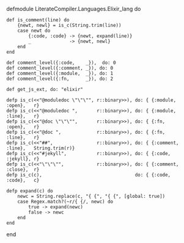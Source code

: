 defmodule LiterateCompiler.Languages.Elixir_lang do

	def is_comment(line) do
		{newt, newl} = is_c(String.trim(line))
		case newt do
			{:code, :code} -> {newt, expand(line)}
			_              -> {newt, newl}
		end
	end

	def comment_level({:code,    _}),  do: 0
	def comment_level({:comment, _}), do: 0
	def comment_level({:module,  _}), do: 1
	def comment_level({:fn,      _}), do: 2

	def get_js_ext, do: "elixir"

	defp is_c(<<"@moduledoc \"\"\"", r::binary>>), do: { {:module,  :open},   r}
	defp is_c(<<"@moduledoc ",       r::binary>>), do: { {:module,  :line},   r}
	defp is_c(<<"@doc \"\"\"",       r::binary>>), do: { {:fn,      :open},   r}
	defp is_c(<<"@doc ",             r::binary>>), do: { {:fn,      :line},   r}
	defp is_c(<<"##", 				 r::binary>>), do: { {:comment, :line},   String.trim(r)}
	defp is_c(<<"#jekyll", 		     r::binary>>), do: { {:code,    :jekyll}, r}
	defp is_c(<<"\"\"\"", 			 r::binary>>), do: { {:comment, :close},  r}
	defp is_c(c),                                  do: { {:code,    :code},   c}

	defp expand(c) do
		newc = String.replace(c, "{ {", "{ {", [global: true])
		case Regex.match?(~r/{ {/, newc) do
			true -> expand(newc)
			false -> newc
		end
	end

end